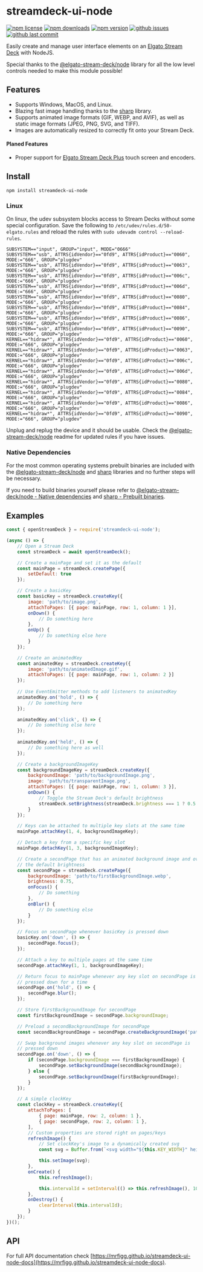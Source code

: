 # streamdeck-ui-node

[![npm license](https://img.shields.io/npm/l/streamdeck-ui-node)](https://www.npmjs.com/package/streamdeck-ui-node) [![npm downloads](https://img.shields.io/npm/dw/streamdeck-ui-node)](https://www.npmjs.com/package/streamdeck-ui-node) [![npm version](https://img.shields.io/npm/v/streamdeck-ui-node)](https://www.npmjs.com/package/streamdeck-ui-node) [![github issues](https://img.shields.io/github/issues/mrfigg/streamdeck-ui-node)](https://github.com/mrfigg/streamdeck-ui-node/issues) [![github last commit](https://img.shields.io/github/last-commit/mrfigg/streamdeck-ui-node)](https://github.com/mrfigg/streamdeck-ui-node)

Easily create and manage user interface elements on an [Elgato Stream Deck](https://www.elgato.com/gaming/stream-deck) with NodeJS.

Special thanks to the [@elgato-stream-deck/node](https://www.npmjs.com/package/@elgato-stream-deck/node) library for all the low level controls needed to make this module possible!

## Features

* Supports Windows, MacOS, and Linux.
* Blazing fast image handling thanks to the [sharp](https://www.npmjs.com/package/sharp) library.
* Supports animated image formats (GIF, WEBP, and AVIF), as well as static image formats (JPEG, PNG, SVG, and TIFF).
* Images are automatically resized to correctly fit onto your Stream Deck.

#### Planed Features

* Proper support for [Elgato Stream Deck Plus](https://www.elgato.com/stream-deck-plus) touch screen and encoders.

## Install

`npm install streamdeck-ui-node`

### Linux

On linux, the udev subsystem blocks access to Stream Decks without some special configuration.
Save the following to `/etc/udev/rules.d/50-elgato.rules` and reload the rules with `sudo udevadm control --reload-rules`.

```
SUBSYSTEM=="input", GROUP="input", MODE="0666"
SUBSYSTEM=="usb", ATTRS{idVendor}=="0fd9", ATTRS{idProduct}=="0060", MODE:="666", GROUP="plugdev"
SUBSYSTEM=="usb", ATTRS{idVendor}=="0fd9", ATTRS{idProduct}=="0063", MODE:="666", GROUP="plugdev"
SUBSYSTEM=="usb", ATTRS{idVendor}=="0fd9", ATTRS{idProduct}=="006c", MODE:="666", GROUP="plugdev"
SUBSYSTEM=="usb", ATTRS{idVendor}=="0fd9", ATTRS{idProduct}=="006d", MODE:="666", GROUP="plugdev"
SUBSYSTEM=="usb", ATTRS{idVendor}=="0fd9", ATTRS{idProduct}=="0080", MODE:="666", GROUP="plugdev"
SUBSYSTEM=="usb", ATTRS{idVendor}=="0fd9", ATTRS{idProduct}=="0084", MODE:="666", GROUP="plugdev"
SUBSYSTEM=="usb", ATTRS{idVendor}=="0fd9", ATTRS{idProduct}=="0086", MODE:="666", GROUP="plugdev"
SUBSYSTEM=="usb", ATTRS{idVendor}=="0fd9", ATTRS{idProduct}=="0090", MODE:="666", GROUP="plugdev"
KERNEL=="hidraw*", ATTRS{idVendor}=="0fd9", ATTRS{idProduct}=="0060", MODE:="666", GROUP="plugdev"
KERNEL=="hidraw*", ATTRS{idVendor}=="0fd9", ATTRS{idProduct}=="0063", MODE:="666", GROUP="plugdev"
KERNEL=="hidraw*", ATTRS{idVendor}=="0fd9", ATTRS{idProduct}=="006c", MODE:="666", GROUP="plugdev"
KERNEL=="hidraw*", ATTRS{idVendor}=="0fd9", ATTRS{idProduct}=="006d", MODE:="666", GROUP="plugdev"
KERNEL=="hidraw*", ATTRS{idVendor}=="0fd9", ATTRS{idProduct}=="0080", MODE:="666", GROUP="plugdev"
KERNEL=="hidraw*", ATTRS{idVendor}=="0fd9", ATTRS{idProduct}=="0084", MODE:="666", GROUP="plugdev"
KERNEL=="hidraw*", ATTRS{idVendor}=="0fd9", ATTRS{idProduct}=="0086", MODE:="666", GROUP="plugdev"
KERNEL=="hidraw*", ATTRS{idVendor}=="0fd9", ATTRS{idProduct}=="0090", MODE:="666", GROUP="plugdev"
```

Unplug and replug the device and it should be usable. Check the [@elgato-stream-deck/node](https://www.npmjs.com/package/@elgato-stream-deck/node) readme for updated rules if you have issues.

### Native Dependencies

For the most common operating systems prebuilt binaries are included with the [@elgato-stream-deck/node](https://www.npmjs.com/package/@elgato-stream-deck/node) and [sharp](https://www.npmjs.com/package/sharp) libraries and no further steps will be necessary.

If you need to build binaries yourself please refer to [@elgato-stream-deck/node - Native dependencies](https://www.npmjs.com/package/@elgato-stream-deck/node#native-dependencies) and [sharp - Prebuilt binaries](https://sharp.pixelplumbing.com/install#prebuilt-binaries).

## Examples

```javascript
const { openStreamDeck } = require('streamdeck-ui-node');

(async () => {
    // Open a Stream Deck
    const streamDeck = await openStreamDeck();

    // Create a mainPage and set it as the default
    const mainPage = streamDeck.createPage({
        setDefault: true
    });

    // Create a basicKey
    const basicKey = streamDeck.createKey({
        image: 'path/to/image.png',
        attachToPages: [{ page: mainPage, row: 1, column: 1 }],
        onDown() {
            // Do something here
        },
        onUp() {
            // Do something else here
        }
    });

    // Create an animatedKey
    const animatedKey = streamDeck.createKey({
        image: 'path/to/animatedImage.gif',
        attachToPages: [{ page: mainPage, row: 1, column: 2 }]
    });
    
    // Use EventEmitter methods to add listeners to animatedKey
    animatedKey.on('hold', () => {
        // Do something here
    });

    animatedKey.on('click', () => {
        // Do something else here
    });
    
    animatedKey.on('held', () => {
        // Do something here as well
    });

    // Create a backgroundImageKey
    const backgroundImageKey = streamDeck.createKey({
        backgroundImage: 'path/to/backgroundImage.png',
        image: 'path/to/transparentImage.png',
        attachToPages: [{ page: mainPage, row: 1, column: 3 }],
        onDown() {
            // Toggle the Stream Deck's default brightness
            streamDeck.setBrightness(streamDeck.brightness === 1 ? 0.5 : 1);
        }
    });

    // Keys can be attached to multiple key slots at the same time
    mainPage.attachKey(1, 4, backgroundImageKey);

    // Detach a key from a specific key slot
    mainPage.detachKey(1, 3, backgroundImageKey);

    // Create a secondPage that has an animated background image and overrides
    // the default brightness
    const secondPage = streamDeck.createPage({
        backgroundImage: 'path/to/firstBackgroundImage.webp',
        brightness: 0.75,
        onFocus() {
            // Do something
        },
        onBlur() {
            // Do something else
        }
    });

    // Focus on secondPage whenever basicKey is pressed down
    basicKey.on('down', () => {
        secondPage.focus();
    });

    // Attach a key to multiple pages at the same time
    secondPage.attachKey(1, 1, backgroundImageKey);

    // Return focus to mainPage whenever any key slot on secondPage is
    // pressed down for a time
    secondPage.on('hold', () => {
        secondPage.blur();
    });

    // Store firstBackgroundImage for secondPage
    const firstBackgroundImage = secondPage.backgroundImage;

    // Preload a secondBackgroundImage for secondPage
    const secondBackgroundImage = secondPage.createBackgroundImage('path/to/secondBackgroundImage.webp');

    // Swap background images whenever any key slot on secondPage is
    // pressed down
    secondPage.on('down', () => {
        if (secondPage.backgroundImage === firstBackgroundImage) {
            secondPage.setBackgroundImage(secondBackgroundImage);
        } else {
            secondPage.setBackgroundImage(firstBackgroundImage);
        }
    });

    // A simple clockKey
    const clockKey = streamDeck.createKey({
        attachToPages: [
            { page: mainPage, row: 2, column: 1 },
            { page: secondPage, row: 2, column: 1 },
        ],
        // Custom properties are stored right on pages/keys
        refreshImage() {
            // Set clockKey's image to a dynamically created svg
            const svg = Buffer.from(`<svg width="${this.KEY_WIDTH}" height="${this.KEY_HEIGHT}" xmlns="http://www.w3.org/2000/svg" xmlns:xlink="http://www.w3.org/1999/xlink"><text font-family="Verdana, sans-serif" font-size="14" fill="#EFEFEF" stroke="#EFEFEF" text-anchor="middle" x="${this.KEY_WIDTH / 2}" y="${this.KEY_HEIGHT / 2 + 7}">${new Date().toLocaleTimeString()}</text></svg>`)

            this.setImage(svg);
        },
        onCreate() {
            this.refreshImage();

            this.intervalId = setInterval(() => this.refreshImage(), 1000);
        },
        onDestroy() {
            clearInterval(this.intervalId);
        }
    });
})();
```

## API

For full API documentation check [https://mrfigg.github.io/streamdeck-ui-node-docs](https://mrfigg.github.io/streamdeck-ui-node-docs).